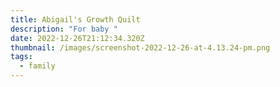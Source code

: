 ```yaml
---
title: Abigail's Growth Quilt
description: "For baby "
date: 2022-12-26T21:12:34.320Z
thumbnail: /images/screenshot-2022-12-26-at-4.13.24-pm.png
tags:
  - family
---
```

